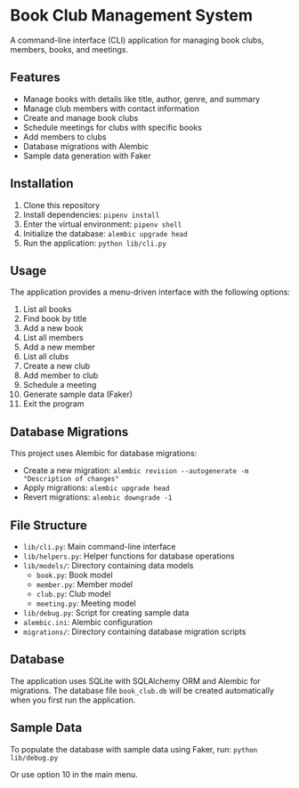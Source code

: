 # Book Club Management System

A command-line interface (CLI) application for managing book clubs, members, books, and meetings.

## Features

- Manage books with details like title, author, genre, and summary
- Manage club members with contact information
- Create and manage book clubs
- Schedule meetings for clubs with specific books
- Add members to clubs
- Database migrations with Alembic
- Sample data generation with Faker

## Installation

1. Clone this repository
2. Install dependencies: `pipenv install`
3. Enter the virtual environment: `pipenv shell`
4. Initialize the database: `alembic upgrade head`
5. Run the application: `python lib/cli.py`

## Usage

The application provides a menu-driven interface with the following options:

1. List all books
2. Find book by title
3. Add a new book
4. List all members
5. Add a new member
6. List all clubs
7. Create a new club
8. Add member to club
9. Schedule a meeting
10. Generate sample data (Faker)
0. Exit the program

## Database Migrations

This project uses Alembic for database migrations:

- Create a new migration: `alembic revision --autogenerate -m "Description of changes"`
- Apply migrations: `alembic upgrade head`
- Revert migrations: `alembic downgrade -1`

## File Structure

- `lib/cli.py`: Main command-line interface
- `lib/helpers.py`: Helper functions for database operations
- `lib/models/`: Directory containing data models
  - `book.py`: Book model
  - `member.py`: Member model
  - `club.py`: Club model
  - `meeting.py`: Meeting model
- `lib/debug.py`: Script for creating sample data
- `alembic.ini`: Alembic configuration
- `migrations/`: Directory containing database migration scripts

## Database

The application uses SQLite with SQLAlchemy ORM and Alembic for migrations. The database file `book_club.db` will be created automatically when you first run the application.

## Sample Data

To populate the database with sample data using Faker, run:
`python lib/debug.py`

Or use option 10 in the main menu.